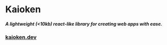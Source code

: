 # **Kaioken**

#### _A lightweight (<10kb) react-like library for creating web apps with ease._

### <a href="https://kaioken.dev">kaioken.dev</a>
